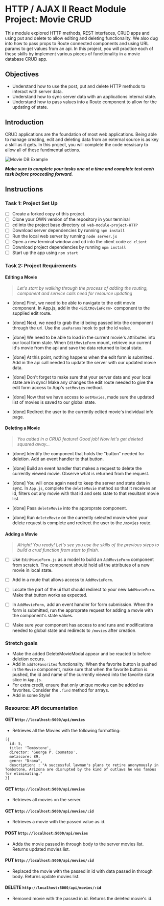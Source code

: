 # HTTP / AJAX II React Module Project: Movie CRUD

This module explored HTTP methods, REST interfaces, CRUD apps and using put and delete to allow editing and deleting functionality. We also dug into how to pass props to Route connected components and using URL params to get values from an api. In this project, you will practice each of these skills by implement various pieces of functionality in a movie database CRUD app.

## Objectives

- Understand how to use the post, put and delete HTTP methods to interact with server data.
- Understand how to sync server data with an applications internal state.
- Understand how to pass values into a Route component to allow for the updating of state.

## Introduction

CRUD applications are the foundation of most web applications. Being able to manage creating, edit and deleting data from an external source is as key a skill as it gets. In this project, you will complete the code nessisary to allow all of these fundmental actions.

![Movie DB Example](project-goals.gif)

**_Make sure to complete your tasks one at a time and complete test each task before proceeding forward._**

## Instructions

### Task 1: Project Set Up

- [ ] Create a forked copy of this project.
- [ ] Clone your OWN version of the repository in your terminal
- [ ] cd into the project base directory `cd web-module-project-HTTP`
- [ ] Download server dependencies by running `npm install`
- [ ] Run the local web server by running `node server.js`
- [ ] Open a new terminal window and cd into the client code `cd client`
- [ ] Download project dependencies by running `npm install`
- [ ] Start up the app using `npm start`

### Task 2: Project Requirements

#### Editing a Movie

> _Let's start by walking through the process of adding the routing, component and service calls need for resource updating_

- [done] First, we need to be able to navigate to the edit movie component. In App.js, add in the `<EditMovieForm> `component to the supplied edit route.

- [done] Next, we need to grab the id being passed into the component through the url. Use the `useParams` hook to get the id value.

- [done] We need to be able to load in the current movie's attributes into our local form state. When `EditMovieForm` mount, retrieve our current id's movie from the api and save the data returned to local state.

- [done] At this point, nothing happens when the edit form is submitted. Add in the api call needed to update the server with our updated movie data.

- [done] Don't forget to make sure that your server data and your local state are in sync! Make any changes the edit route needed to give the edit form access to App's `setMovies` method.

- [done] Now that we have access to `setMovies`, made sure the updated list of movies is saved to our global state.

- [done] Redirect the user to the currently edited movie's individual info page.

#### Deleting a Movie

> _You added in a CRUD feature! Good job! Now let's get deleted squared away..._

- [done] Identify the component that holds the "button" needed for deletion. Add an event handler to that button.

- [done] Build an event handler that makes a request to delete the currently viewed movie. Observe what is returned from the request.

- [done] You will once again need to keep the server and state data in sync. In `App.js`, complete the `deleteMovie` method so that it receives an id, filters out any movie with that id and sets state to that resultant movie list.

- [done] Pass `deleteMovie` into the approprate component.

- [done] Run `deleteMovie` on the currently selected movie when your delete request is complete and redirect the user to the `/movies` route.

#### Adding a Movie

> _Alright! You ready! Let's see you use the skills of the previous steps to build a crud function from start to finish._

- [ ] Use `EditMovieForm.js` as a model to build an `AddMovieForm` component from scratch. The component should hold all the attributes of a new movie in local state.

- [ ] Add in a route that allows access to `AddMovieForm`.

- [ ] Locate the part of the ui that should redirect to your new `AddMovieForm`. Make that button works as expected.

- [ ] In `AddMovieForm,` add an event handler for form submission. When the form is submitted, run the approprate request for adding a movie with the component's state values.

- [ ] Make sure your component has access to and runs and modifications needed to global state and redirects to `/movies` after creation.

### Stretch goals

- Make the added DeleteMovieModal appear and be reacted to before deletion occurs.
- Add in `addToFavorites` functionality. When the favorite button is pushed in the `Movie` component, make sure that when the favorite button is pushed, the id and name of the currently viewed into the favorite state slice in `App.js.`
- For extra credit, ensure that only unique movies can be added as favorites. Consider the `.find` method for arrays.
- Add in some Style!

### Resource: API documentation

#### GET `http://localhost:5000/api/movies`

- Retrieves all the Movies with the following formatting:

```
[{
  id: 5,
  title: 'Tombstone',
  director: 'George P. Cosmatos',
  metascore: 89,
  genre: "Drama",
  description: : "A successful lawman's plans to retire anonymously in Tombstone, Arizona are disrupted by the kind of outlaws he was famous for eliminating."
}]
```

#### GET `http://localhost:5000/api/movies`

- Retrieves all movies on the server.

#### GET `http://localhost:5000/api/movies/:id`

- Retrieves a movie with the passed value as id.

#### POST `http://localhost:5000/api/movies`

- Adds the movie passed in through body to the server movies list. Returns updated movies list.

#### PUT `http://localhost:5000/api/movies/:id`

- Replaced the movie with the passed in id with data passed in through body. Returns update movies list.

#### DELETE `http://localhost:5000/api/movies/:id`

- Removed movie with the passed in id. Returns the deleted movie's id.
